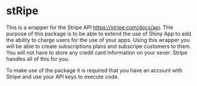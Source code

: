 # stRipe

This is a wrapper for the Stripe API https://stripe.com/docs/api. THe purpose of this
package is to be able to extend the use of Shiny App to add the ability to charge
users for the use of your apps. Using this wrapper you will be able to create 
subscriptions plans and subscripe customers to them. You will not have to store 
any credit card information on your sever. Stripe handles all of this for you.

To make use of the package it is required that you have an account with Stripe and 
use your API keys to execute code.
<!--stackedit_data:
eyJoaXN0b3J5IjpbMTcxODcyOTkxNF19
-->